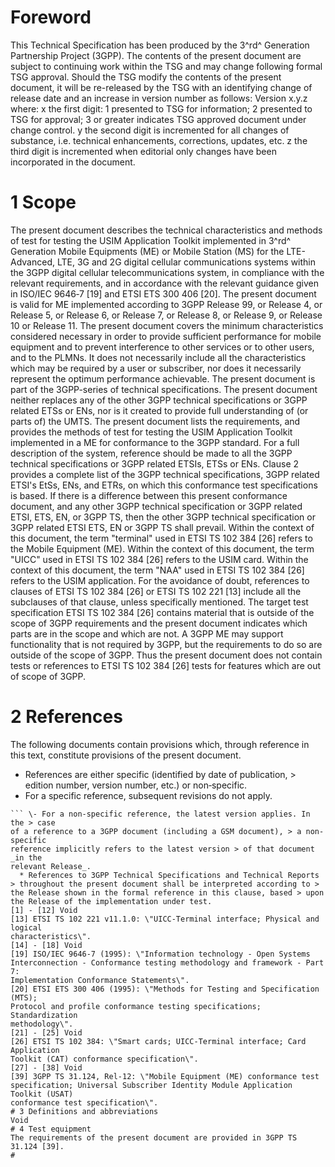# Foreword
This Technical Specification has been produced by the 3^rd^ Generation
Partnership Project (3GPP).
The contents of the present document are subject to continuing work within the
TSG and may change following formal TSG approval. Should the TSG modify the
contents of the present document, it will be re-released by the TSG with an
identifying change of release date and an increase in version number as
follows:
Version x.y.z
where:
x the first digit:
1 presented to TSG for information;
2 presented to TSG for approval;
3 or greater indicates TSG approved document under change control.
y the second digit is incremented for all changes of substance, i.e. technical
enhancements, corrections, updates, etc.
z the third digit is incremented when editorial only changes have been
incorporated in the document.
# 1 Scope
The present document describes the technical characteristics and methods of
test for testing the USIM Application Toolkit implemented in 3^rd^ Generation
Mobile Equipments (ME) or Mobile Station (MS) for the LTE-Advanced, LTE, 3G
and 2G digital cellular communications systems within the 3GPP digital
cellular telecommunications system, in compliance with the relevant
requirements, and in accordance with the relevant guidance given in ISO/IEC
9646‑7 [19] and ETSI ETS 300 406 [20].
The present document is valid for ME implemented according to 3GPP Release 99,
or Release 4, or Release 5, or Release 6, or Release 7, or Release 8, or
Release 9, or Release 10 or Release 11.
The present document covers the minimum characteristics considered necessary
in order to provide sufficient performance for mobile equipment and to prevent
interference to other services or to other users, and to the PLMNs.
It does not necessarily include all the characteristics which may be required
by a user or subscriber, nor does it necessarily represent the optimum
performance achievable.
The present document is part of the 3GPP-series of technical specifications.
The present document neither replaces any of the other 3GPP technical
specifications or 3GPP related ETSs or ENs, nor is it created to provide full
understanding of (or parts of) the UMTS. The present document lists the
requirements, and provides the methods of test for testing the USIM
Application Toolkit implemented in a ME for conformance to the 3GPP standard.
For a full description of the system, reference should be made to all the 3GPP
technical specifications or 3GPP related ETSIs, ETSs or ENs. Clause 2 provides
a complete list of the 3GPP technical specifications, 3GPP related ETSI\'s
EtSs, ENs, and ETRs, on which this conformance test specifications is based.
If there is a difference between this present conformance document, and any
other 3GPP technical specification or 3GPP related ETSI, ETS, EN, or 3GPP TS,
then the other 3GPP technical specification or 3GPP related ETSI ETS, EN or
3GPP TS shall prevail.
Within the context of this document, the term \"terminal\" used in ETSI TS 102
384 [26] refers to the Mobile Equipment (ME).
Within the context of this document, the term \"UICC\" used in ETSI TS 102 384
[26] refers to the USIM card.
Within the context of this document, the term \"NAA\" used in ETSI TS 102 384
[26] refers to the USIM application.
For the avoidance of doubt, references to clauses of ETSI TS 102 384 [26] or
ETSI TS 102 221 [13] include all the subclauses of that clause, unless
specifically mentioned.
The target test specification ETSI TS 102 384 [26] contains material that is
outside of the scope of 3GPP requirements and the present document indicates
which parts are in the scope and which are not.
A 3GPP ME may support functionality that is not required by 3GPP, but the
requirements to do so are outside of the scope of 3GPP. Thus the present
document does not contain tests or references to ETSI TS 102 384 [26] tests
for features which are out of scope of 3GPP.
# 2 References
The following documents contain provisions which, through reference in this
text, constitute provisions of the present document.
  * References are either specific (identified by date of publication, > edition number, version number, etc.) or non‑specific.
  * For a specific reference, subsequent revisions do not apply.
```{=html}
``` \- For a non-specific reference, the latest version applies. In the > case
of a reference to a 3GPP document (including a GSM document), > a non-specific
reference implicitly refers to the latest version > of that document _in the
relevant Release_.
  * References to 3GPP Technical Specifications and Technical Reports > throughout the present document shall be interpreted according to > the Release shown in the formal reference in this clause, based > upon the Release of the implementation under test.
[1] - [12] Void
[13] ETSI TS 102 221 v11.1.0: \"UICC-Terminal interface; Physical and logical
characteristics\".
[14] - [18] Void
[19] ISO/IEC 9646‑7 (1995): \"Information technology - Open Systems
Interconnection - Conformance testing methodology and framework - Part 7:
Implementation Conformance Statements\".
[20] ETSI ETS 300 406 (1995): \"Methods for Testing and Specification (MTS);
Protocol and profile conformance testing specifications; Standardization
methodology\".
[21] - [25] Void
[26] ETSI TS 102 384: \"Smart cards; UICC-Terminal interface; Card Application
Toolkit (CAT) conformance specification\".
[27] - [38] Void
[39] 3GPP TS 31.124, Rel-12: \"Mobile Equipment (ME) conformance test
specification; Universal Subscriber Identity Module Application Toolkit (USAT)
conformance test specification\".
# 3 Definitions and abbreviations
Void
# 4 Test equipment
The requirements of the present document are provided in 3GPP TS 31.124 [39].
#